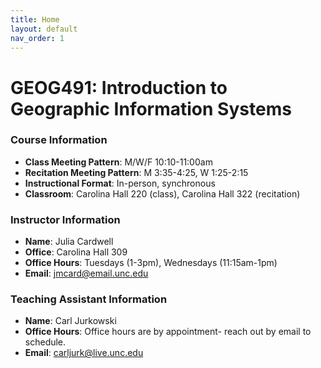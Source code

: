 ```yaml
---
title: Home
layout: default
nav_order: 1
---
```


# GEOG491: Introduction to Geographic Information Systems

### Course Information
- **Class Meeting Pattern**: M/W/F 10:10-11:00am
- **Recitation Meeting Pattern**: M 3:35-4:25, W 1:25-2:15
- **Instructional Format**: In-person, synchronous
- **Classroom**: Carolina Hall 220 (class), Carolina Hall 322 (recitation)

### Instructor Information
- **Name**: Julia Cardwell
- **Office**: Carolina Hall 309
- **Office Hours**: Tuesdays (1-3pm), Wednesdays (11:15am-1pm)
- **Email**: jmcard@email.unc.edu

### Teaching Assistant Information
- **Name**: Carl Jurkowski
- **Office Hours**: Office hours are by appointment- reach out by email to schedule.
- **Email**: carljurk@live.unc.edu
  

